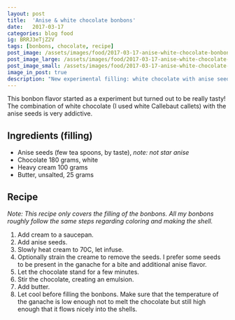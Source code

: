 ```yaml
---
layout: post
title:  'Anise & white chocolate bonbons'
date:   2017-03-17
categories: blog food
ig: BRRJ3eTjZ2V
tags: [bonbons, chocolate, recipe]
post_image: /assets/images/food/2017-03-17-anise-white-chocolate-bonbons.jpg
post_image_large: /assets/images/food/2017-03-17-anise-white-chocolate-bonbons_large.jpg
post_image_small: /assets/images/food/2017-03-17-anise-white-chocolate-bonbons_thumbnail.jpg
image_in_post: true
description: "New experimental filling: white chocolate with anise seeds"
---
```


This bonbon flavor started as a experiment but turned out to be really tasty! The combination of white chocolate (I used white Callebaut callets) with the anise seeds is very addictive. 

## Ingredients (filling)

- Anise seeds (few tea spoons, by taste), *note: not star anise*
- Chocolate 180 grams, white
- Heavy cream 100 grams
- Butter, unsalted, 25 grams

## Recipe

*Note: This recipe only covers the filling of the bonbons. All my bonbons roughly follow the same steps regarding coloring and making the shell.*

1. Add cream to a saucepan.
2. Add anise seeds.
3. Slowly heat cream to 70C, let infuse.
4. Optionally strain the creame to remove the seeds. I prefer some seeds to be present in the ganache for a bite and additional anise flavor.
5. Let the chocolate stand for a few minutes.
5. Stir the chocolate, creating an emulsion.
6. Add butter.
7. Let cool before filling the bonbons. Make sure that the temperature of the ganache is low enough not to melt the chocolate but still high enough that it flows nicely into the shells.
